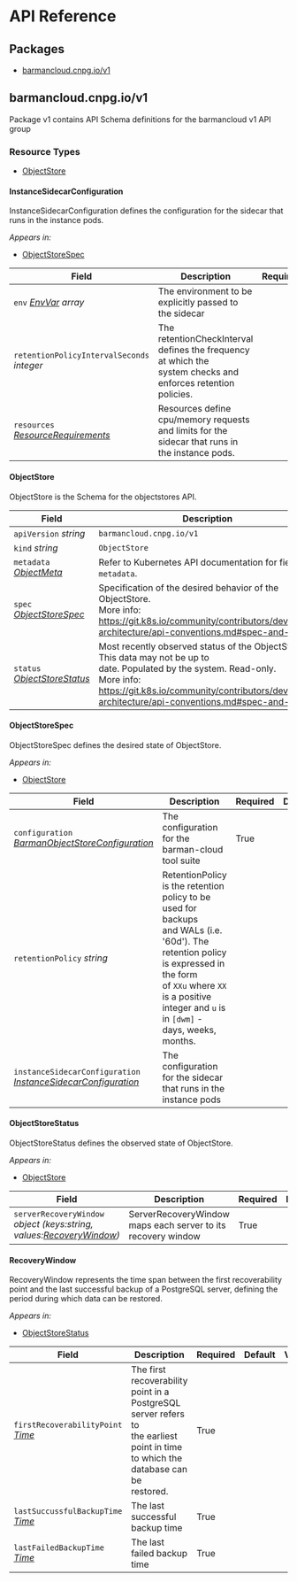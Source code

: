 # API Reference

## Packages
- [barmancloud.cnpg.io/v1](#barmancloudcnpgiov1)


## barmancloud.cnpg.io/v1

Package v1 contains API Schema definitions for the barmancloud v1 API group

### Resource Types
- [ObjectStore](#objectstore)



#### InstanceSidecarConfiguration



InstanceSidecarConfiguration defines the configuration for the sidecar that runs in the instance pods.



_Appears in:_
- [ObjectStoreSpec](#objectstorespec)

| Field | Description | Required | Default | Validation |
| --- | --- | --- | --- | --- |
| `env` _[EnvVar](https://kubernetes.io/docs/reference/generated/kubernetes-api/v1.32/#envvar-v1-core) array_ | The environment to be explicitly passed to the sidecar |  |  |  |
| `retentionPolicyIntervalSeconds` _integer_ | The retentionCheckInterval defines the frequency at which the<br />system checks and enforces retention policies. |  | 1800 |  |
| `resources` _[ResourceRequirements](https://kubernetes.io/docs/reference/generated/kubernetes-api/v1.32/#resourcerequirements-v1-core)_ | Resources define cpu/memory requests and limits for the sidecar that runs in the instance pods. |  |  |  |


#### ObjectStore



ObjectStore is the Schema for the objectstores API.





| Field | Description | Required | Default | Validation |
| --- | --- | --- | --- | --- |
| `apiVersion` _string_ | `barmancloud.cnpg.io/v1` | True | | |
| `kind` _string_ | `ObjectStore` | True | | |
| `metadata` _[ObjectMeta](https://kubernetes.io/docs/reference/generated/kubernetes-api/v1.32/#objectmeta-v1-meta)_ | Refer to Kubernetes API documentation for fields of `metadata`. | True |  |  |
| `spec` _[ObjectStoreSpec](#objectstorespec)_ | Specification of the desired behavior of the ObjectStore.<br />More info: https://git.k8s.io/community/contributors/devel/sig-architecture/api-conventions.md#spec-and-status | True |  |  |
| `status` _[ObjectStoreStatus](#objectstorestatus)_ | Most recently observed status of the ObjectStore. This data may not be up to<br />date. Populated by the system. Read-only.<br />More info: https://git.k8s.io/community/contributors/devel/sig-architecture/api-conventions.md#spec-and-status |  |  |  |


#### ObjectStoreSpec



ObjectStoreSpec defines the desired state of ObjectStore.



_Appears in:_
- [ObjectStore](#objectstore)

| Field | Description | Required | Default | Validation |
| --- | --- | --- | --- | --- |
| `configuration` _[BarmanObjectStoreConfiguration](https://pkg.go.dev/github.com/cloudnative-pg/barman-cloud/pkg/api#BarmanObjectStoreConfiguration)_ | The configuration for the barman-cloud tool suite | True |  |  |
| `retentionPolicy` _string_ | RetentionPolicy is the retention policy to be used for backups<br />and WALs (i.e. '60d'). The retention policy is expressed in the form<br />of `XXu` where `XX` is a positive integer and `u` is in `[dwm]` -<br />days, weeks, months. |  |  | Pattern: `^[1-9][0-9]*[dwm]$` <br /> |
| `instanceSidecarConfiguration` _[InstanceSidecarConfiguration](#instancesidecarconfiguration)_ | The configuration for the sidecar that runs in the instance pods |  |  |  |


#### ObjectStoreStatus



ObjectStoreStatus defines the observed state of ObjectStore.



_Appears in:_
- [ObjectStore](#objectstore)

| Field | Description | Required | Default | Validation |
| --- | --- | --- | --- | --- |
| `serverRecoveryWindow` _object (keys:string, values:[RecoveryWindow](#recoverywindow))_ | ServerRecoveryWindow maps each server to its recovery window | True |  |  |


#### RecoveryWindow



RecoveryWindow represents the time span between the first
recoverability point and the last successful backup of a PostgreSQL
server, defining the period during which data can be restored.



_Appears in:_
- [ObjectStoreStatus](#objectstorestatus)

| Field | Description | Required | Default | Validation |
| --- | --- | --- | --- | --- |
| `firstRecoverabilityPoint` _[Time](https://kubernetes.io/docs/reference/generated/kubernetes-api/v1.32/#time-v1-meta)_ | The first recoverability point in a PostgreSQL server refers to<br />the earliest point in time to which the database can be<br />restored. | True |  |  |
| `lastSuccussfulBackupTime` _[Time](https://kubernetes.io/docs/reference/generated/kubernetes-api/v1.32/#time-v1-meta)_ | The last successful backup time | True |  |  |
| `lastFailedBackupTime` _[Time](https://kubernetes.io/docs/reference/generated/kubernetes-api/v1.32/#time-v1-meta)_ | The last failed backup time | True |  |  |


